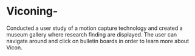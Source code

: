 # Viconing-
Conducted a user study of a motion capture technology and created a museum gallery where research finding are displayed. The user can navigate around and click on bulletin boards in order to learn more about Vicon.
